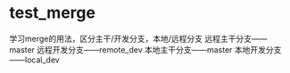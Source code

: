 # test_merge
学习merge的用法，区分主干/开发分支，本地/远程分支
远程主干分支——master
远程开发分支——remote_dev
本地主干分支——master
本地开发分支——local_dev
